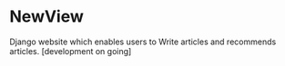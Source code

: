 # NewView
Django website which enables users to Write articles and recommends articles. [development on going]

